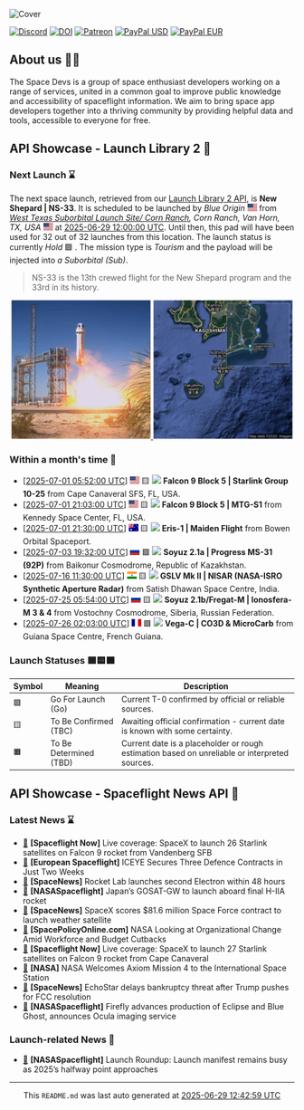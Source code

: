 ![Cover](https://raw.githubusercontent.com/TheSpaceDevs/Tutorials/main/assets/tsd_cover.png)


[![Discord](https://img.shields.io/badge/Discord-%237289DA.svg?style=for-the-badge&logo=discord&logoColor=white)](https://discord.gg/p7ntkNA)
[![DOI](https://img.shields.io/badge/DOI-10.5281/zenodo.15277896-blue.svg?style=for-the-badge)](https://doi.org/10.5281/zenodo.15277896)
[![Patreon](https://img.shields.io/badge/Patreon-F96854?style=for-the-badge&logo=patreon&logoColor=white)](https://www.patreon.com/TheSpaceDevs)
[![PayPal USD](https://img.shields.io/badge/PayPal-00457C?style=for-the-badge&logo=paypal&logoColor=white&label=USD)](https://www.paypal.com/donate/?hosted_button_id=UCPX4EL6E9JFA)
[![PayPal EUR](https://img.shields.io/badge/PayPal-00457C?style=for-the-badge&logo=paypal&logoColor=white&label=EUR)](https://www.paypal.com/donate/?hosted_button_id=5S7MGGWJJBHL6)

## About us 🧑‍🚀
The Space Devs is a group of space enthusiast developers working on a range of
services, united in a common goal to improve public knowledge and accessibility
of spaceflight information. We aim to bring space app developers together into a
thriving community by providing helpful data and tools, accessible to everyone
for free.

## API Showcase - Launch Library 2 🚀

### Next Launch ⌛
The next space launch, retrieved from our
<a href="https://thespacedevs.com/llapi">Launch Library 2 API</a>, is
**New Shepard | NS-33**. It is scheduled to be launched by *Blue Origin*
<img width="17" src="https://raw.githubusercontent.com/lipis/flag-icons/main/flags/4x3/us.svg" />
from *<a href="https://en.wikipedia.org/wiki/Corn_Ranch">West Texas Suborbital Launch Site/ Corn Ranch</a>, Corn Ranch, Van Horn, TX, USA*
<img width="17" src="https://raw.githubusercontent.com/lipis/flag-icons/main/flags/4x3/us.svg" />
at <a href="https://www.timeanddate.com/worldclock/fixedtime.html?iso=20250629T120000">2025-06-29 12:00:00 UTC</a>.  Until
then, this pad will have been used for 32
out of 32 launches from this location. The launch status is currently
*Hold* 🟪 . The mission type is
*Tourism* and the payload will be injected
into *a Suborbital
(Sub)*.
<br>
<blockquote>
  NS-33 is the 13th crewed flight for the New Shepard program and the 33rd in its history.
</blockquote>

<p float="left" align="center">
  <a href="https://en.wikipedia.org/wiki/New_Shepard" >
    <img alt="launch-image" width="49%" src="/profile/cache/launch_image.png" />
  </a>
  <a href="https://www.google.com/maps?q=31.422878000000000,-104.757121000000000" >
    <img alt="pad-location" width="49%" src="/profile/cache/new_pad_image.png"  />
  </a>
</p>

### Within a month's time 📅
- \[<a href="https://www.timeanddate.com/worldclock/fixedtime.html?iso=20250701T055200">2025-07-01 05:52:00 UTC</a>\]  <img width="17" src="https://raw.githubusercontent.com/lipis/flag-icons/main/flags/4x3/us.svg" /> 🟨  <a href="https://www.google.com/calendar/render?action=TEMPLATE&text=Falcon 9 Block 5 | Starlink Group 10-25&location=Cape Canaveral SFS, FL, USA&dates=20250701T055200Z%2F20250701T095200Z"><img border="0" width="15" src="https://upload.wikimedia.org/wikipedia/commons/a/a5/Google_Calendar_icon_%282020%29.svg"></a> **Falcon 9 Block 5 | Starlink Group 10-25** from Cape Canaveral SFS, FL, USA.
- \[<a href="https://www.timeanddate.com/worldclock/fixedtime.html?iso=20250701T210300">2025-07-01 21:03:00 UTC</a>\]  <img width="17" src="https://raw.githubusercontent.com/lipis/flag-icons/main/flags/4x3/us.svg" /> 🟨  <a href="https://www.google.com/calendar/render?action=TEMPLATE&text=Falcon 9 Block 5 | MTG-S1&location=Kennedy Space Center, FL, USA&dates=20250701T210300Z%2F20250701T233000Z"><img border="0" width="15" src="https://upload.wikimedia.org/wikipedia/commons/a/a5/Google_Calendar_icon_%282020%29.svg"></a> **Falcon 9 Block 5 | MTG-S1** from Kennedy Space Center, FL, USA.
- \[<a href="https://www.timeanddate.com/worldclock/fixedtime.html?iso=20250701T213000">2025-07-01 21:30:00 UTC</a>\]  <img width="17" src="https://raw.githubusercontent.com/lipis/flag-icons/main/flags/4x3/au.svg" /> 🟨  <a href="https://www.google.com/calendar/render?action=TEMPLATE&text=Eris-1 | Maiden Flight&location=Bowen Orbital Spaceport&dates=20250701T213000Z%2F20250702T073000Z"><img border="0" width="15" src="https://upload.wikimedia.org/wikipedia/commons/a/a5/Google_Calendar_icon_%282020%29.svg"></a> **Eris-1 | Maiden Flight** from Bowen Orbital Spaceport.
- \[<a href="https://www.timeanddate.com/worldclock/fixedtime.html?iso=20250703T193200">2025-07-03 19:32:00 UTC</a>\]  <img width="17" src="https://raw.githubusercontent.com/lipis/flag-icons/main/flags/4x3/ru.svg" /> 🟩  <a href="https://www.google.com/calendar/render?action=TEMPLATE&text=Soyuz 2.1a | Progress MS-31 (92P)&location=Baikonur Cosmodrome, Republic of Kazakhstan&dates=20250703T193200Z%2F20250703T193200Z"><img border="0" width="15" src="https://upload.wikimedia.org/wikipedia/commons/a/a5/Google_Calendar_icon_%282020%29.svg"></a> **Soyuz 2.1a | Progress MS-31 (92P)** from Baikonur Cosmodrome, Republic of Kazakhstan.
- \[<a href="https://www.timeanddate.com/worldclock/fixedtime.html?iso=20250716T113000">2025-07-16 11:30:00 UTC</a>\]  <img width="17" src="https://raw.githubusercontent.com/lipis/flag-icons/main/flags/4x3/in.svg" /> 🟨  <a href="https://www.google.com/calendar/render?action=TEMPLATE&text=GSLV Mk II | NISAR (NASA-ISRO Synthetic Aperture Radar)&location=Satish Dhawan Space Centre, India&dates=20250716T113000Z%2F20250716T153000Z"><img border="0" width="15" src="https://upload.wikimedia.org/wikipedia/commons/a/a5/Google_Calendar_icon_%282020%29.svg"></a> **GSLV Mk II | NISAR (NASA-ISRO Synthetic Aperture Radar)** from Satish Dhawan Space Centre, India.
- \[<a href="https://www.timeanddate.com/worldclock/fixedtime.html?iso=20250725T055400">2025-07-25 05:54:00 UTC</a>\]  <img width="17" src="https://raw.githubusercontent.com/lipis/flag-icons/main/flags/4x3/ru.svg" /> 🟨  <a href="https://www.google.com/calendar/render?action=TEMPLATE&text=Soyuz 2.1b/Fregat-M | Ionosfera-M 3 &amp; 4&location=Vostochny Cosmodrome, Siberia, Russian Federation&dates=20250725T055400Z%2F20250725T055400Z"><img border="0" width="15" src="https://upload.wikimedia.org/wikipedia/commons/a/a5/Google_Calendar_icon_%282020%29.svg"></a> **Soyuz 2.1b/Fregat-M | Ionosfera-M 3 & 4** from Vostochny Cosmodrome, Siberia, Russian Federation.
- \[<a href="https://www.timeanddate.com/worldclock/fixedtime.html?iso=20250726T020300">2025-07-26 02:03:00 UTC</a>\]  <img width="17" src="https://raw.githubusercontent.com/lipis/flag-icons/main/flags/4x3/fr.svg" /> 🟩  <a href="https://www.google.com/calendar/render?action=TEMPLATE&text=Vega-C | CO3D &amp; MicroCarb&location=Guiana Space Centre, French Guiana&dates=20250726T020300Z%2F20250726T020300Z"><img border="0" width="15" src="https://upload.wikimedia.org/wikipedia/commons/a/a5/Google_Calendar_icon_%282020%29.svg"></a> **Vega-C | CO3D & MicroCarb** from Guiana Space Centre, French Guiana.


### Launch Statuses 🟩🟨🟧
<p align="center">
    <table class="tg">
    <thead>
      <tr>
        <th class="tg-0pky">Symbol</th>
        <th class="tg-0pky">Meaning</th>
        <th class="tg-0pky">Description</th>
      </tr>
    </thead>
    <tbody>
      <tr>
        <td class="tg-0pky">🟩</td>
        <td class="tg-0pky">Go For Launch (Go)</td>
        <td class="tg-0pky">Current T-0 confirmed by official or reliable sources.</td>
      </tr>
      <tr>
        <td class="tg-0pky">🟨</td>
        <td class="tg-0pky">To Be Confirmed (TBC)</td>
        <td class="tg-0pky">Awaiting official confirmation - current date is known with some certainty.</td>
      </tr>
      <tr>
        <td class="tg-0pky">🟧</td>
        <td class="tg-0pky">To Be Determined (TBD)</td>
        <td class="tg-0pky">Current date is a placeholder or rough estimation based on unreliable or interpreted sources.</td>
      </tr>
    </tbody>
    </table>
</p>

## API Showcase - Spaceflight News API 📰

### Latest News ⌛
- <a href="https://spaceflightnow.com/2025/06/28/live-coverage-spacex-to-launch-26-starlink-satellites-on-falcon-9-rocket-from-vandenberg-sfb-4/" >🔗</a> **[Spaceflight Now]** Live coverage: SpaceX to launch 26 Starlink satellites on Falcon 9 rocket from Vandenberg SFB
- <a href="https://europeanspaceflight.com/iceye-secures-three-defence-contracts-in-just-two-weeks/" >🔗</a> **[European Spaceflight]** ICEYE Secures Three Defence Contracts in Just Two Weeks
- <a href="https://spacenews.com/rocket-lab-launches-second-electron-within-48-hours/" >🔗</a> **[SpaceNews]** Rocket Lab launches second Electron within 48 hours
- <a href="https://www.nasaspaceflight.com/2025/06/gosat-gw-launch/" >🔗</a> **[NASASpaceflight]** Japan’s GOSAT-GW to launch aboard final H-IIA rocket
- <a href="https://spacenews.com/spacex-scores-81-6-million-space-force-contract-to-launch-weather-satellite/" >🔗</a> **[SpaceNews]** SpaceX scores $81.6 million Space Force contract to launch weather satellite
- <a href="https://spacepolicyonline.com/news/nasa-looking-at-organizational-change-amid-workforce-and-budget-cutbacks/" >🔗</a> **[SpacePolicyOnline.com]** NASA Looking at Organizational Change Amid Workforce and Budget Cutbacks
- <a href="https://spaceflightnow.com/2025/06/27/live-coverage-spacex-to-launch-27-starlink-satellites-on-falcon-9-rocket-from-cape-canaveral-4/" >🔗</a> **[Spaceflight Now]** Live coverage: SpaceX to launch 27 Starlink satellites on Falcon 9 rocket from Cape Canaveral
- <a href="https://www.nasa.gov/image-article/nasa-welcomes-axiom-mission-4-to-the-international-space-station/" >🔗</a> **[NASA]** NASA Welcomes Axiom Mission 4 to the International Space Station
- <a href="https://spacenews.com/echostar-delays-bankruptcy-threat-after-trump-pushes-for-fcc-resolution/" >🔗</a> **[SpaceNews]** EchoStar delays bankruptcy threat after Trump pushes for FCC resolution
- <a href="https://www.nasaspaceflight.com/2025/06/firefly-update-062725/" >🔗</a> **[NASASpaceflight]** Firefly advances production of Eclipse and Blue Ghost, announces Ocula imaging service


### Launch-related News 🚀

- <a href="https://www.nasaspaceflight.com/2025/06/launch-roundup-062425/" >🔗</a> **[NASASpaceflight]** Launch Roundup: Launch manifest remains busy as 2025’s halfway point approaches


<hr>
  <div align="center">
  This <code>README.md</code> was last auto generated at <a href="https://www.timeanddate.com/worldclock/fixedtime.html?iso=20250629T124259">2025-06-29 12:42:59 UTC</a>
  <br>
  <!-- <a href="https://medium.com/@g.h.garrett" target="_blank">Learn to add space launches to your profile here!</a> -->
</div>